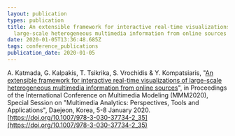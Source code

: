 ```yaml
---
layout: publication
types: publication
title: An extensible framework for interactive real-time visualizations of
  large-scale heterogeneous multimedia information from online sources
date: 2020-01-05T13:36:48.685Z
tags: conference_publications
publication_date: 2020-01-05
---
```

A. Katmada, G. Kalpakis, T. Tsikrika, S. Vrochidis & Y. Kompatsiaris, "[An extensible framework for interactive real-time visualizations of large-scale heterogeneous multimedia information from online sources](https://www.researchgate.net/publication/338189085_An_Extensible_Framework_for_Interactive_Real-Time_Visualizations_of_Large-Scale_Heterogeneous_Multimedia_Information_from_Online_Sources)", in Proceedings of the International Conference on Multimedia Modeling (MMM2020), Special Session on "Multimedia Analytics: Perspectives, Tools and Applications", Daejeon, Korea, 5-8 January 2020. [https://doi.org/10.1007/978-3-030-37734-2_35](https://doi.org/10.1007/978-3-030-37734-2_35)